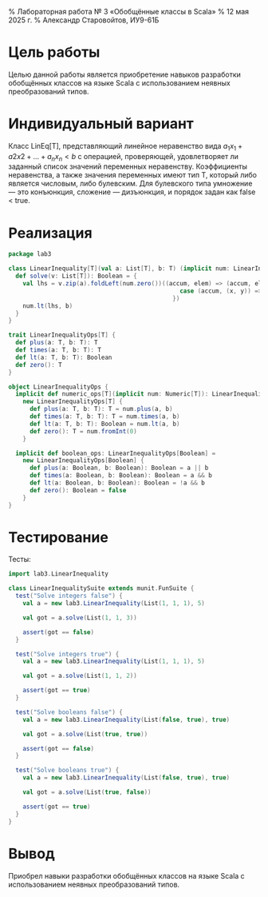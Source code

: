 % Лабораторная работа № 3 «Обобщённые классы в Scala»
% 12 мая 2025 г.
% Александр Старовойтов, ИУ9-61Б

# Цель работы

Целью данной работы является приобретение навыков разработки обобщённых классов
на языке Scala с использованием неявных преобразований типов.

# Индивидуальный вариант

Класс LinEq[T], представляющий линейное неравенство вида $a_1x_1 + a2x2 +
\ldots{} + a_n x_n < b$ с операцией, проверяющей, удовлетворяет ли заданный
список значений переменных неравенству. Коэффициенты неравенства, а также
значения переменных имеют тип T, который либо является числовым, либо булевским.
Для булевского типа умножение — это конъюнкция, сложение — дизъюнкция, и порядок
задан как false < true.


# Реализация

```scala
package lab3

class LinearInequality[T](val a: List[T], b: T) (implicit num: LinearInequalityOps[T] = null) {
  def solve(v: List[T]): Boolean = {
    val lhs = v.zip(a).foldLeft(num.zero())((accum, elem) => (accum, elem) match {
                                                case (accum, (x, y)) => num.plus(accum, num.times(x, y))
                                              })
    num.lt(lhs, b)
  }
}

trait LinearInequalityOps[T] {
  def plus(a: T, b: T): T
  def times(a: T, b: T): T
  def lt(a: T, b: T): Boolean
  def zero(): T
}

object LinearInequalityOps {
  implicit def numeric_ops[T](implicit num: Numeric[T]): LinearInequalityOps[T] =
    new LinearInequalityOps[T] {
      def plus(a: T, b: T): T = num.plus(a, b)
      def times(a: T, b: T): T = num.times(a, b)
      def lt(a: T, b: T): Boolean = num.lt(a, b)
      def zero(): T = num.fromInt(0)
    }

  implicit def boolean_ops: LinearInequalityOps[Boolean] =
    new LinearInequalityOps[Boolean] {
      def plus(a: Boolean, b: Boolean): Boolean = a || b
      def times(a: Boolean, b: Boolean): Boolean = a && b
      def lt(a: Boolean, b: Boolean): Boolean = !a && b
      def zero(): Boolean = false
    }
}
```

# Тестирование

Тесты:

```scala
import lab3.LinearInequality

class LinearInequalitySuite extends munit.FunSuite {
  test("Solve integers false") {
    val a = new lab3.LinearInequality(List(1, 1, 1), 5)

    val got = a.solve(List(1, 1, 3))

    assert(got == false)
  }

  test("Solve integers true") {
    val a = new lab3.LinearInequality(List(1, 1, 1), 5)

    val got = a.solve(List(1, 1, 2))

    assert(got == true)
  }

  test("Solve booleans false") {
    val a = new lab3.LinearInequality(List(false, true), true)

    val got = a.solve(List(true, true))

    assert(got == false)
  }

  test("Solve booleans true") {
    val a = new lab3.LinearInequality(List(false, true), true)

    val got = a.solve(List(true, false))

    assert(got == true)
  }
}
```

# Вывод

Приобрел навыки разработки обобщённых классов на языке Scala с использованием
неявных преобразований типов.
